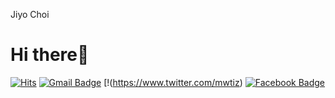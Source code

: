 Jiyo Choi 
# Hi there👋

[![Hits](https://hits.seeyoufarm.com/api/count/incr/badge.svg?url=https%3A%2F%2Fgithub.com%2Fjiyochoi&count_bg=%2379C83D&title_bg=%23555555&icon=&icon_color=%23E7E7E7&title=hits&edge_flat=false)](https://hits.seeyoufarm.com) [![Gmail Badge](https://img.shields.io/badge/Gmail-d14836?style=flat-square&logo=Gmail&logoColor=white&link=mailto:jiyochoi2@gmail.com)](mailto:jiyochoi2@gmail.com) [!(https://www.twitter.com/mwtiz) [![Facebook Badge](https://img.shields.io/badge/facebook-1877f2?style=flat-square&logo=facebook&logoColor=white&link=https://www.facebook.com/jiyochoi)](https://www.facebook.com/jiyooochoi) 

<!---
jiyochoi/jiyochoi is a ✨ special ✨ repository because its `README.md` (this file) appears on your GitHub profile.
You can click the Preview link to take a look at your changes.
--->
